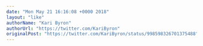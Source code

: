 ```yaml
---
date: "Mon May 21 16:16:08 +0000 2018"
layout: "like"
authorName: "Kari Byron"
authorUrl: "https://twitter.com/KariByron"
originalPost: "https://twitter.com/KariByron/status/998598326701375488"
---
```

